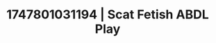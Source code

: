 ---
categories:
- Nude Olympics
- Tan line fetish
- Barefoot beauty
- Cyberpunk intimacy
- POV erotica
image: /assets/images/1747801031194.jpg
layout: post
seo:
  description: Featured content with premium ABDL Play, Scat Fetish. HD images available.
  keywords: ABDL Play, Scat Fetish
  og_image: /assets/images/1747801031194.jpg
  schema_type: VisualArtwork
tags:
- ABDL Play
- Scat Fetish
- '#1747801031194'
title: 1747801031194 | Scat Fetish ABDL Play
---